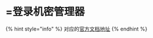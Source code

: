# =登录机密管理器

{% hint style="info" %}
对应的[官方文档地址](https://bitwarden.com/help/log-in-to-secrets-manager/)
{% endhint %}
